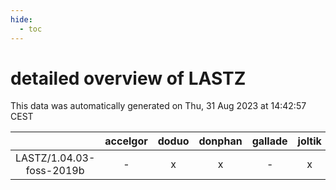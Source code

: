 ```yaml
---
hide:
  - toc
---
```


detailed overview of LASTZ
==========================


This data was automatically generated on Thu, 31 Aug 2023 at 14:42:57 CEST  

| |accelgor|doduo|donphan|gallade|joltik|skitty|swalot|victini|
| :---: | :---: | :---: | :---: | :---: | :---: | :---: | :---: | :---: |
|LASTZ/1.04.03-foss-2019b|-|x|x|-|x|x|-|x|
